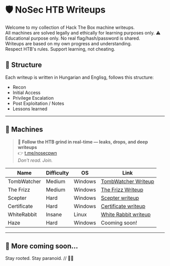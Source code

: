 # 🛡️ NoSec HTB Writeups

Welcome to my collection of Hack The Box machine writeups.  
All machines are solved legally and ethically for learning purposes only.
⚠️ Educational purpose only. No real flag/hash/password is shared.  
Writeups are based on my own progress and understanding.  
Respect HTB's rules. Support learning, not cheating.

## 📌 Structure

Each writeup is written in Hungarian and Englisg, follows this structure:

- Recon
- Initial Access
- Privilege Escalation
- Post Exploitation / Notes
- Lessons learned


---

## 📌 Machines

> 🚨 **Follow the HTB grind in real-time — leaks, drops, and deep writeups**  
> 👉 [t.me/nosecpwn](https://t.me/nosecpwn)  
> _Don't read. Join._

| Name        | Difficulty | OS      | Link |
|-------------|------------|---------|------|
| TombWatcher | Medium     | Windows | [TombWatcher Writeup](https://github.com/No4Sec/htb-writeups/tree/main/tomb_watcher) |
| The Frizz   | Medium     | Windows | [The Frizz Writeup](https://github.com/No4Sec/htb-writeups/tree/main/the_frizz)     |
| Scepter     | Hard       | Windows | [Scepter writeup](https://github.com/No4Sec/htb-writeups/tree/main/scepter)    |
| Certificate | Hard       | Windows | [Certificate writeup](https://github.com/No4Sec/htb-writeups/tree/main/certificate)  |
| WhiteRabbit | Insane      | Linux   |[White Rabbit writeup](https://github.com/No4Sec/htb-writeups/tree/main/white_rabbit) |             |
| Haze        | Hard       | Windows | Cooming soon! |

---

## 🚀 More coming soon...
Stay rooted. Stay paranoid. // 🕵️‍♂️
